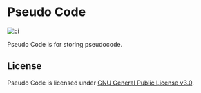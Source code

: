 # Pseudo Code
[![ci](https://github.com/ttiimmothy/pseudo-code/actions/workflows/ci.yml/badge.svg)](https://github.com/ttiimmothy/pseudo-code/actions/workflows/ci.yml)

Pseudo Code is for storing pseudocode.

## License

Pseudo Code is licensed under [GNU General Public License v3.0](LICENSE).